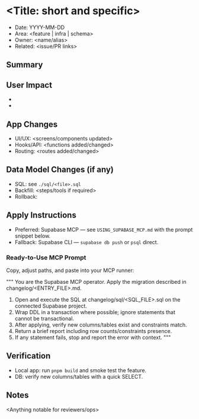 # <Title: short and specific>

- Date: YYYY-MM-DD
- Area: <feature | infra | schema>
- Owner: <name/alias>
- Related: <issue/PR links>

## Summary

<Brief description of what changed and why.>

## User Impact

- <What users can do now>
- <Any migration or breaking behavior>

## App Changes

- UI/UX: <screens/components updated>
- Hooks/API: <functions added/changed>
- Routing: <routes added/changed>

## Data Model Changes (if any)

- SQL: see `./sql/<file>.sql`
- Backfill: <steps/tools if required>
- Rollback: <how to revert safely>

## Apply Instructions

- Preferred: Supabase MCP — see `USING_SUPABASE_MCP.md` with the prompt snippet below.
- Fallback: Supabase CLI — `supabase db push` or `psql` direct.

### Ready‑to‑Use MCP Prompt

Copy, adjust paths, and paste into your MCP runner:

"""
You are the Supabase MCP operator. Apply the migration described in changelog/<ENTRY_FILE>.md.

1) Open and execute the SQL at changelog/sql/<SQL_FILE>.sql on the connected Supabase project.
2) Wrap DDL in a transaction where possible; ignore statements that cannot be transactional.
3) After applying, verify new columns/tables exist and constraints match.
4) Return a brief report including row counts/constraints presence.
5) If any statement fails, stop and report the error with context.
"""

## Verification

- Local app: run `pnpm build` and smoke test the feature.
- DB: verify new columns/tables with a quick SELECT.

## Notes

<Anything notable for reviewers/ops>

